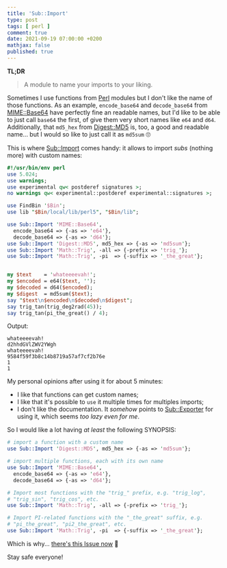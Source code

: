 ```yaml
---
title: 'Sub::Import'
type: post
tags: [ perl ]
comment: true
date: 2021-09-19 07:00:00 +0200
mathjax: false
published: true
---
```


**TL;DR**

> A module to name your imports to your liking.

Sometimes I use functions from [Perl][] modules but I don't like the
name of those functions. As an example, `encode_base64` and
`decode_base64` from [MIME::Base64][] have perfectly fine an readable
names, but I'd like to be able to just call `base64` the first, of give
them very short names like `e64` and `d64`. Additionally, that `md5_hex`
from [Digest::MD5][] is, too, a good and readable name... but I would so
like to just call it as `md5sum` 🙄

This is where [Sub::Import][] comes handy: it allows to import *subs*
(nothing more) with custom names:

```perl
#!/usr/bin/env perl
use 5.024;
use warnings;
use experimental qw< postderef signatures >;
no warnings qw< experimental::postderef experimental::signatures >;

use FindBin '$Bin';
use lib "$Bin/local/lib/perl5", "$Bin/lib";

use Sub::Import 'MIME::Base64',
  encode_base64 => {-as => 'e64'},
  decode_base64 => {-as => 'd64'};
use Sub::Import 'Digest::MD5', md5_hex => {-as => 'md5sum'};
use Sub::Import 'Math::Trig', -all => {-prefix => 'trig_'};
use Sub::Import 'Math::Trig', -pi  => {-suffix => '_the_great'};


my $text    = 'whateeeevah!';
my $encoded = e64($text, '');
my $decoded = d64($encoded);
my $digest  = md5sum($text);
say "$text\n$encoded\n$decoded\n$digest";
say trig_tan(trig_deg2rad(45));
say trig_tan(pi_the_great() / 4);
```

Output:

```
whateeeevah!
d2hhdGVlZWV2YWgh
whateeeevah!
9584f59f3b8c14b8719a57af7cf2b76e
1
1
```

My personal opinions after using it for about 5 minutes:

- I like that functions can get custom names;
- I like that it's possible to `use` it multiple times for multiples
  imports;
- I don't like the documentation. It *somehow* points to
  [Sub::Exporter][] for using it, which seems *too lazy even for me*.

So I would like a lot having *at least* the following SYNOPSIS:

```perl
# import a function with a custom name
use Sub::Import 'Digest::MD5', md5_hex => {-as => 'md5sum'};

# import multiple functions, each with its own name
use Sub::Import 'MIME::Base64',
  encode_base64 => {-as => 'e64'},
  decode_base64 => {-as => 'd64'};

# Import most functions with the "trig_" prefix, e.g. "trig_log",
# "trig_sin", "trig_cos", etc.
use Sub::Import 'Math::Trig', -all => {-prefix => 'trig_'};

# Import PI-related functions with the "_the_great" suffix, e.g.
# "pi_the_great", "pi2_the_great", etc.
use Sub::Import 'Math::Trig', -pi  => {-suffix => '_the_great'};
```

Which is why... [there's this Issue now][issue] 🤞

Stay safe everyone!


[Perl]: https://www.perl.org/
[MIME::Base64]: https://metacpan.org/pod/MIME::Base64
[Digest::MD5]: https://metacpan.org/pod/Digest::MD5
[Sub::Import]: https://metacpan.org/pod/Sub::Import
[issue]: https://github.com/rjbs/Sub-Import/issues/1
[Sub::Exporter]: https://metacpan.org/pod/Sub::Exporter
